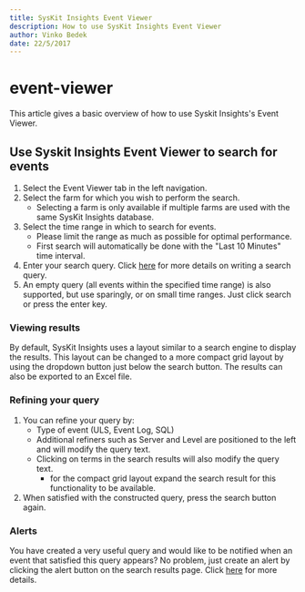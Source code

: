 ```yaml
---
title: SysKit Insights Event Viewer
description: How to use SysKit Insights Event Viewer
author: Vinko Bedek
date: 22/5/2017
---
```


# event-viewer

This article gives a basic overview of how to use Syskit Insights's Event Viewer.

## Use Syskit Insights Event Viewer to search for events

1. Select the Event Viewer tab in the left navigation. 
2. Select the farm for which you wish to perform the search.
   * Selecting a farm is only available if multiple farms are used with the same  SysKit Insights database.
3. Select the time range in which to search for events.
   * Please limit the range as much as possible for optimal performance. 
   * First search will automatically be done with the "Last 10 Minutes" time interval. 
4. Enter your search query. Click [here](event-viewer.md#internal/how-to/search-query) for more details on writing a search query.
5. An empty query \(all events within the specified time range\) is also supported, but use sparingly, or on small time ranges. Just click search or press the enter key.

### Viewing results

By default, SysKit Insights uses a layout similar to a search engine to display the results. This layout can be changed to a more compact grid layout by using the dropdown button just below the search button. The results can also be exported to an Excel file.

### Refining your query

1. You can refine your query by:
   * Type of event \(ULS, Event Log, SQL\)
   * Additional refiners such as Server and Level are positioned to the left and will modify the query text.
   * Clicking on terms in the search results will also modify the query text.
     * for the compact grid layout expand the search result for this functionality to be available.
2. When satisfied with the constructed query, press the search button again.

### Alerts

You have created a very useful query and would like to be notified when an event that satisfied this query appears? No problem, just create an alert by clicking the alert button on the search results page. Click [here](event-viewer.md#internal/how-to/manage-alerts) for more details.

